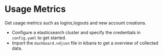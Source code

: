 # Usage Metrics
Get usage metrics such as logins,logouts and new account creations. 
-   Configure a elasticsearch cluster and specify the credentials in `config.yaml` to get started.
-   Import the `dashboard.ndjson` file in kibana to get a overview of collected data.


